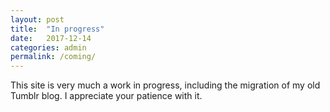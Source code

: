 ```yaml
---
layout: post
title:  "In progress"
date:   2017-12-14
categories: admin
permalink: /coming/
---
```


This site is very much a work in progress, including the migration of my old Tumblr blog. I appreciate your patience with it.
